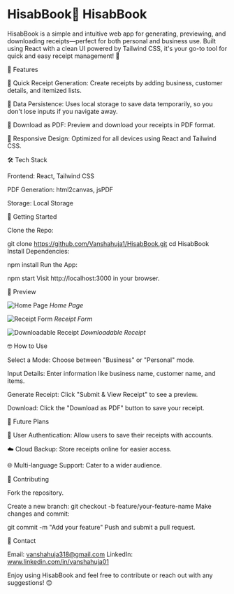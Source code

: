 # HisabBook📒 HisabBook
HisabBook is a simple and intuitive web app for generating, previewing, and downloading receipts—perfect for both personal and business use. Built using React with a clean UI powered by Tailwind CSS, it's your go-to tool for quick and easy receipt management! 💼


🌟 Features

🚀 Quick Receipt Generation: Create receipts by adding business, customer details, and itemized lists.

💾 Data Persistence: Uses local storage to save data temporarily, so you don't lose inputs if you navigate away.

📄 Download as PDF: Preview and download your receipts in PDF format.

📱 Responsive Design: Optimized for all devices using React and Tailwind CSS.

🛠️ Tech Stack

Frontend: React, Tailwind CSS

PDF Generation: html2canvas, jsPDF

Storage: Local Storage

🚀 Getting Started

Clone the Repo:


git clone https://github.com/Vanshahuja1/HisabBook.git
cd HisabBook
Install Dependencies:

npm install
Run the App:

npm start
Visit http://localhost:3000 in your browser.

📸 Preview

![Home Page](./ss1.png)
*Home Page*

![Receipt Form](./ss2.png)
*Receipt Form*

![Downloadable Receipt](./ss3.png)
*Downloadable Receipt*

🤓 How to Use

Select a Mode: Choose between "Business" or "Personal" mode.

Input Details: Enter information like business name, customer name, and items.

Generate Receipt: Click "Submit & View Receipt" to see a preview.

Download: Click the "Download as PDF" button to save your receipt.

🌱 Future Plans

🔐 User Authentication: Allow users to save their receipts with accounts.

☁️ Cloud Backup: Store receipts online for easier access.

🌐 Multi-language Support: Cater to a wider audience.

🤝 Contributing

Fork the repository.

Create a new branch:
git checkout -b feature/your-feature-name
Make changes and commit:

git commit -m "Add your feature"
Push and submit a pull request.

📧 Contact

Email: vanshahuja318@gmail.com
LinkedIn: www.linkedin.com/in/vanshahuja01

Enjoy using HisabBook and feel free to contribute or reach out with any suggestions! 😊
